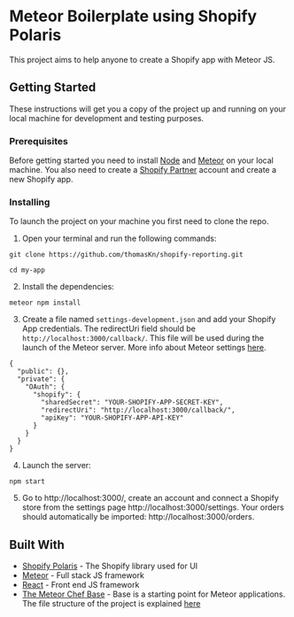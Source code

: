 # Meteor Boilerplate using Shopify Polaris

This project aims to help anyone to create a Shopify app with Meteor JS.

## Getting Started

These instructions will get you a copy of the project up and running on your local machine for development and testing purposes.

### Prerequisites

Before getting started you need to install [Node](https://nodejs.org/en/) and [Meteor](https://www.meteor.com/) on your local machine. You also need to create a [Shopify Partner](https://help.shopify.com/api/getting-started) account and create a new Shopify app.

### Installing

To launch the project on your machine you first need to clone the repo.

1) Open your terminal and run the following commands:

```
git clone https://github.com/thomasKn/shopify-reporting.git
```

```
cd my-app
```

2) Install the dependencies:

```
meteor npm install
```

3) Create a file named ```settings-development.json``` and add your Shopify App credentials. The redirectUri field should be ```http://localhost:3000/callback/```. This file will be used during the launch of the Meteor server. More info about Meteor settings [here](https://themeteorchef.com/base/settings).

```
{
  "public": {},
  "private": {
    "OAuth": {
      "shopify": {
        "sharedSecret": "YOUR-SHOPIFY-APP-SECRET-KEY",
        "redirectUri": "http://localhost:3000/callback/",
        "apiKey": "YOUR-SHOPIFY-APP-API-KEY"
      }
    }
  }
}
```

4) Launch the server:

```
npm start
```

5) Go to http://localhost:3000/, create an account and connect a Shopify store from the settings page http://localhost:3000/settings. Your orders should automatically be imported: http://localhost:3000/orders.

## Built With

* [Shopify Polaris](https://polaris.shopify.com/) - The Shopify library used for UI
* [Meteor](https://www.meteor.com/) - Full stack JS framework
* [React](https://reactjs.org/) - Front end JS framework
* [The Meteor Chef Base](https://themeteorchef.com/base/introduction) - Base is a starting point for Meteor applications. The file structure of the project is explained [here](https://themeteorchef.com/base/file-structure)
